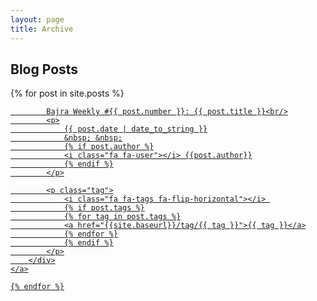 ```yaml
---
layout: page
title: Archive
---
```


## Blog Posts
<div id="archive">
	{% for post in site.posts %}
	<a href="{{post.url}}">
		<div class="list">

			Bajra Weekly #{{ post.number }}: {{ post.title }}<br/>
			<p>
				{{ post.date | date_to_string }}
				&nbsp; &nbsp;
				{% if post.author %}
				<i class="fa fa-user"></i> {{post.author}}
				{% endif %}
			</p>

			<p class="tag">
				<i class="fa fa-tags fa-flip-horizontal"></i> 
				{% if post.tags %}
				{% for tag in post.tags %}
				<a href="{{site.baseurl}}/tag/{{ tag }}">{{ tag }}</a>
				{% endfor %}
				{% endif %}
			</p>
		</div>
	</a>

	{% endfor %}
</div>